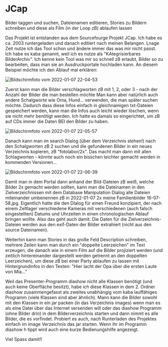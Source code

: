 # JCap
Bilder taggen und suchen, Dateienamen editieren, Stories zu Bildern schreiben und diese als Film (in der Loop zB) ablaufen lassen


Das Projekt ist entstanden aus dem Sourcefourge Projekt JCap. Ich habe es ca. 2003 runtergeladen und danach editiert nach meinen Belangen. Lnage Zeit nutze ich das Tool schon und ändere immer das was mir nicht passt. Ich habe es kaba genannt, weil ich es nutze als "KAtegrisierbares BilderArchiv". Ich kenne kein Tool was mir so schnell zB erlaubt, Bilder so zu bearbeiten, dass man sie an Ausdruckportale hochladen kann. An diesem Beispiel möchte ich den Ablauf mal erklären:

![Bildschirmfoto vom 2022-01-07 22-04-53](https://user-images.githubusercontent.com/56628625/148612770-92f349b0-ce67-4343-ad86-91e1e5b0ec5a.png)

Zuerst kann man die Bilder verschlagworten zB mit 1, 2, oder 3 - nach der Anzahl der Bilder die man bestellen möchte
  Man kann aber natürlich auch andere Schalgworte wie Oma, Hund... verwenden, die man später suchen möchte. Dadurch dass diese Infos einfach in gleichnamigen txt-Dateien gespeichert werden, kann man die Infos auch leicht wieder löschen, wenn sie nicht mehr benötigt werden. Ich hatte es damals so eingerichtet, um zB auf CDs immer die Daten BEI den Bilder zu haben.
  
![Bildschirmfoto vom 2022-01-07 22-05-57](https://user-images.githubusercontent.com/56628625/148613088-15ddd0a7-30a0-4950-a18c-8439361a36c3.png)

Danach kann man im search Dialog (über dem Verzeichnis stehen!) nach den Schalgworten zB 2 suchen und die gefundenen Bilder in ein neues Verzeichnis kopieren, zB "fotolabor/2x". Das macht man dann mit allen Schlagworten - könnte auch noch ein bisschen leichter gemacht werden in kommenden Versionen...

![Bildschirmfoto vom 2022-01-07 22-06-39](https://user-images.githubusercontent.com/56628625/148613323-53e6d57a-1105-44ef-9600-177ae4844776.png)

Damit man in dem Portal dann anhand der Bild-Dateien zB weiß, welche Bilder 2x gemacht werden sollten, kann man die Dateinamen in den Zielverzeichnissen mit dem Database Manipulation Dialog alle Dateien miteinander umbenennen zB in 2022-01-07 2x meine Familienbilder 16-07-58.jpg.
Eigentlich hatte die den DIalog für einen Freund konzipiert, der nach einem Zeltlager verschiedene Kameras mit verschiedenen (auch falsch eingestellten) Datums und Uhrzeiten in einen chronologischen Ablauf bringen wollte. Also das geht auch damit.
Die Daten für die Zielverzeichnis-Dateien werden aus den exif-Daten der Bilder extrahiert (nicht aus den source Dateinamen).

Weiterhin kann man Stories in das große Feld Description schreiben, mehrere Zeilen kann man durch ein "doppelte Leerzeichen" im Text erzeugen, die danach wie in einem Film auf die Bilder projiziert werden (und zeitlich hintereinander dargestellt werden getrennt an den doppelten Leerzeichen), um diese zB bei einer Party ablaufen zu lassen mit Hintergrundinfos in den Texten: "Hier lacht der Opa über die ersten Laute von Mia..."

Weil das Presenter-Programm diashow nicht alle Klassen benötigt (und auch keine Oberfläche besitzt), habe ich diese Klassen in dem 2. Ordner diashow zusammengefasst als zweites unabhängig vom kaba lauffähiges Programm (viele Klassen sind aber ähnlich). Mann kann die Bilder sowohl mit den Klassen in ein jar packen (in das Verzeichnis images) wenn man es als eine Datei über das Internet versenden will oder das diashow Programm (ohne Bilder drin) in dem Bilderverzeichnis starten und dann nimmt es alle Bilder, die es vorfindet. Probiert es auch, nach Runterladen des Projektes einfach im image Verzeichnis das jar starten. Wenn ihr im Programm diashow h tippt wird auch eine kurze Bedienungshilfe angezeigt. 

Viel Spass damit!!
